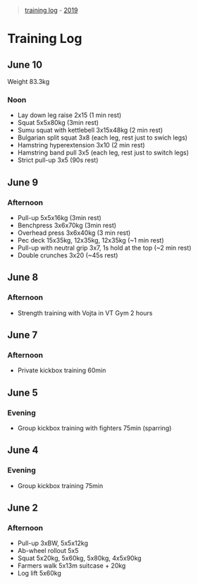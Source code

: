 > [training log](/training-log/) - [2019](/training-log/2019/)


# Training Log

## June 10
Weight 83.3kg

### Noon
- Lay down leg raise 2x15 (1 min rest)
- Squat 5x5x80kg (3min rest)
- Sumu squat with kettlebell 3x15x48kg (2 min rest)
- Bulgarian split squat 3x8 (each leg, rest just to swich legs)
- Hamstring hyperextension 3x10 (2 min rest)
- Hamstring band pull 3x5 (each leg, rest just to switch legs)
- Strict pull-up 3x5 (90s rest)


## June 9
### Afternoon
- Pull-up 5x5x16kg (3min rest)
- Benchpress 3x6x70kg (3min rest)
- Overhead press 3x6x40kg (3 min rest)
- Pec deck 15x35kg, 12x35kg, 12x35kg (~1 min rest)
- Pull-up with neutral grip 3x7, 1s hold at the top (~2 min rest)
- Double crunches 3x20 (~45s rest)


## June 8
### Afternoon
- Strength training with Vojta in VT Gym 2 hours


## June 7
### Afternoon
- Private kickbox training 60min


## June 5
### Evening
- Group kickbox training with fighters 75min (sparring)

## June 4
### Evening
- Group kickbox training 75min


## June 2
### Afternoon
- Pull-up 3xBW, 5x5x12kg
- Ab-wheel rollout 5x5
- Squat 5x20kg, 5x60kg, 5x80kg, 4x5x90kg
- Farmers walk 5x13m suitcase + 20kg
- Log lift 5x60kg
